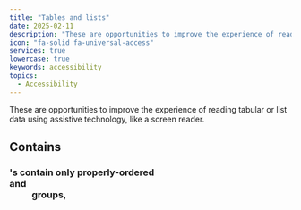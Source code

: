 ```yaml
---
title: "Tables and lists"
date: 2025-02-11
description: "These are opportunities to improve the experience of reading tabular or list data using assistive technology, like a screen reader."
icon: "fa-solid fa-universal-access"
services: true
lowercase: true
keywords: accessibility
topics:
  - Accessibility
---
```


These are opportunities to improve the experience of reading tabular or list data using assistive technology, like a screen reader.

## Contains

### <dl>'s contain only properly-ordered <dt> and <dd> groups, <script>, <template> or <div> elements.

When definition lists are not properly marked up, screen readers may produce confusing or inaccurate output. [Learn how to structure definition lists correctly](https://dequeuniversity.com/rules/axe/4.10/definition-list).

### Definition list items are wrapped in <dl> elements

Definition list items (`<dt>` and `<dd>`) must be wrapped in a parent `<dl>` element to ensure that screen readers can properly announce them. [Learn how to structure definition lists correctly](https://dequeuniversity.com/rules/axe/4.10/dlitem).

### Lists contain only <li> elements and script supporting elements (<script> and <template>).

Screen readers have a specific way of announcing lists. Ensuring proper list structure aids screen reader output. [Learn more about proper list structure](https://dequeuniversity.com/rules/axe/4.10/list).

### List items (<li>) are contained within <ul>, <ol> or <menu> parent elements

Screen readers require list items (`<li>`) to be contained within a parent `<ul>`, `<ol>` or `<menu>` to be announced properly. [Learn more about proper list structure](https://dequeuniversity.com/rules/axe/4.10/listitem).

### Tables have different content in the summary attribute and <caption>.

The summary attribute should describe the table structure, while `<caption>` should have the onscreen title. Accurate table mark-up helps users of screen readers. [Learn more about summary and caption](https://dequeuniversity.com/rules/axe/4.10/table-duplicate-name).

### Cells in a <table> element that use the [headers] attribute refer to table cells within the same table.

Screen readers have features to make navigating tables easier. Ensuring `<td>` cells using the `[headers]` attribute only refer to other cells in the same table may improve the experience for screen reader users. [Learn more about the `headers` attribute](https://dequeuniversity.com/rules/axe/4.10/td-headers-attr).

### <th> elements and elements with [role="columnheader"/"rowheader"] have data cells they describe.

Screen readers have features to make navigating tables easier. Ensuring table headers always refer to some set of cells may improve the experience for screen reader users. [Learn more about table headers](https://dequeuniversity.com/rules/axe/4.10/th-has-data-cells).

